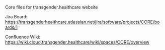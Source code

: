 Core files for transgender.healthcare website

Jira Board: https://transgenderhealthcare.atlassian.net/jira/software/projects/CORE/boards/1

Confluence Wiki:  https://wiki.cloud.transgender.healthcare/wiki/spaces/CORE/overview
